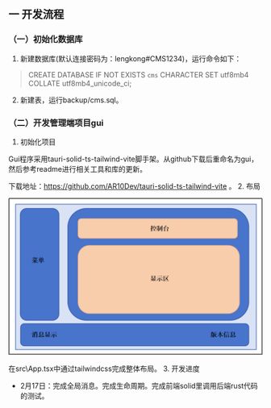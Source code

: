 ## 一 开发流程
### （一）初始化数据库
1. 新建数据库(默认连接密码为：lengkong#CMS1234)，运行命令如下：
> CREATE DATABASE IF NOT EXISTS `cms` CHARACTER SET utf8mb4 COLLATE utf8mb4_unicode_ci;
2. 新建表，运行backup/cms.sql。
### （二）开发管理端项目gui
1. 初始化项目

Gui程序采用tauri-solid-ts-tailwind-vite脚手架。从github下载后重命名为gui，然后参考readme进行相关工具和库的更新。

下载地址：https://github.com/AR10Dev/tauri-solid-ts-tailwind-vite 。
2. 布局

![alt text](img/2.png)

在src\App.tsx中通过tailwindcss完成整体布局。
3. 开发进度
- 2月17日：完成全局消息。完成生命周期。完成前端solid里调用后端rust代码的测试。